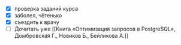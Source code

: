 - [x] проверка заданий курса
- [x] заболел, чётенько
- [x] съездить к врачу
- [ ] Дочитать уже [[Книга «Оптимизация запросов в PostgreSQL», Домбровская Г., Новиков Б., Бейликова А.]]
